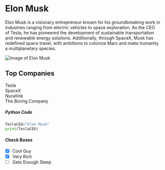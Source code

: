 # Elon Musk
Elon Musk is a visionary entrepreneur known for his groundbreaking work in industries ranging from electric vehicles to space exploration. 
As the CEO of Tesla, he has pioneered the development of sustainable transportation and renewable energy solutions. 
Additionally, through SpaceX, Musk has redefined space travel, with ambitions to colonize Mars and make humanity a multiplanetary species.

![Image of Elon Musk](https://www.sciencefriday.com/wp-content/uploads/2023/10/elon-musk.jpg)

## Top Companies
Tesla <br>
SpaceX <br>
Nurallink <br>
The Boring Company <br>

##### Python Code
``` python
TeslaCEO="Elon Musk"
print(TeslaCEO)
```

#### Check Boxes
- [x] Cool Guy
- [x] Very Rich
- [ ] Gets Enough Sleep
